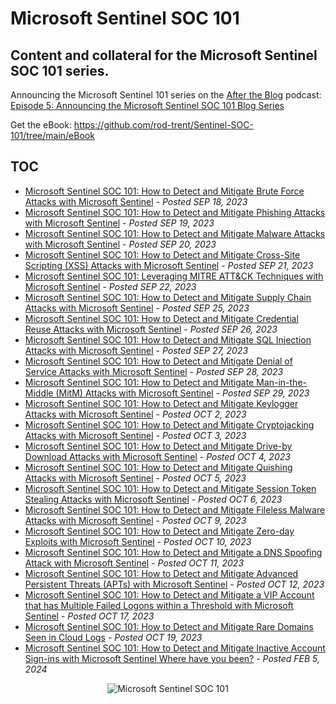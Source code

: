 # Microsoft Sentinel SOC 101<br>
## Content and collateral for the Microsoft Sentinel SOC 101 series.

Announcing the Microsoft Sentinel 101 series on the <a href="https://rodtrent.substack.com/podcast" target="_blank">After the Blog</a> podcast: <a href="https://rodtrent.substack.com/p/episode-5-announcing-the-microsoft#details" target="_blank">Episode 5: Announcing the Microsoft Sentinel SOC 101 Blog Series</a>

Get the eBook: https://github.com/rod-trent/Sentinel-SOC-101/tree/main/eBook 

## TOC

* <a href="https://rodtrent.substack.com/p/microsoft-sentinel-soc-101-how-to" target="_blank">Microsoft Sentinel SOC 101: How to Detect and Mitigate Brute Force Attacks with Microsoft Sentinel</a> - <i>Posted SEP 18, 2023</i>
* <a href="https://rodtrent.substack.com/p/microsoft-sentinel-soc-101-how-to-443" target="_blank">Microsoft Sentinel SOC 101: How to Detect and Mitigate Phishing Attacks with Microsoft Sentinel</a> - <i>Posted SEP 19, 2023</i>
* <a href="https://rodtrent.substack.com/p/microsoft-sentinel-soc-101-how-to-321" target="_blank">Microsoft Sentinel SOC 101: How to Detect and Mitigate Malware Attacks with Microsoft Sentinel</a> - <i>Posted SEP 20, 2023</i>
* <a href="https://rodtrent.substack.com/p/microsoft-sentinel-soc-101-how-to-658" target="_blank">Microsoft Sentinel SOC 101: How to Detect and Mitigate Cross-Site Scripting (XSS) Attacks with Microsoft Sentinel</a> - <i>Posted SEP 21, 2023</i>
* <a href="https://rodtrent.substack.com/p/microsoft-sentinel-soc-101-leveraging" target="_blank">Microsoft Sentinel SOC 101: Leveraging MITRE ATT&CK Techniques with Microsoft Sentinel</a> - <i>Posted SEP 22, 2023</i>
* <a href="https://rodtrent.substack.com/p/microsoft-sentinel-soc-101-how-to-f83" target="_blank">Microsoft Sentinel SOC 101: How to Detect and Mitigate Supply Chain Attacks with Microsoft Sentinel</a> - <i>Posted SEP 25, 2023</i>
* <a href="https://rodtrent.substack.com/p/microsoft-sentinel-soc-101-how-to-5ab" target="_blank">Microsoft Sentinel SOC 101: How to Detect and Mitigate Credential Reuse Attacks with Microsoft Sentinel</a> - <i>Posted SEP 26, 2023</i>
* <a href="https://rodtrent.substack.com/p/microsoft-sentinel-soc-101-how-to-28a" target="_blank">Microsoft Sentinel SOC 101: How to Detect and Mitigate SQL Injection Attacks with Microsoft Sentinel</a> - <i>Posted SEP 27, 2023</i>
* <a href="https://rodtrent.substack.com/p/microsoft-sentinel-soc-101-how-to-8be" target="_blank">Microsoft Sentinel SOC 101: How to Detect and Mitigate Denial of Service Attacks with Microsoft Sentinel</a> - <i>Posted SEP 28, 2023</i>
* <a href="https://rodtrent.substack.com/p/microsoft-sentinel-soc-101-how-to-ae5" target="_blank">Microsoft Sentinel SOC 101: How to Detect and Mitigate Man-in-the-Middle (MitM) Attacks with Microsoft Sentinel</a> - <i>Posted SEP 29, 2023</i>
* <a href="https://rodtrent.substack.com/p/microsoft-sentinel-soc-101-how-to-980" target="_blank">Microsoft Sentinel SOC 101: How to Detect and Mitigate Keylogger Attacks with Microsoft Sentinel</a> - <i>Posted OCT 2, 2023</i>
* <a href="https://rodtrent.substack.com/p/microsoft-sentinel-soc-101-how-to-8d0" target="_blank">Microsoft Sentinel SOC 101: How to Detect and Mitigate Cryptojacking Attacks with Microsoft Sentinel</a> - <i>Posted OCT 3, 2023</i>
* <a href="https://rodtrent.substack.com/p/microsoft-sentinel-soc-101-how-to-2a3" target="_blank">Microsoft Sentinel SOC 101: How to Detect and Mitigate Drive-by Download Attacks with Microsoft Sentinel</a> - <i>Posted OCT 4, 2023</i>
* <a href="https://rodtrent.substack.com/p/microsoft-sentinel-soc-101-how-to-b94" target="_blank">Microsoft Sentinel SOC 101: How to Detect and Mitigate Quishing Attacks with Microsoft Sentinel</a> - <i>Posted OCT 5, 2023</i>
* <a href="https://rodtrent.substack.com/p/microsoft-sentinel-soc-101-how-to-214" target="_blank">Microsoft Sentinel SOC 101: How to Detect and Mitigate Session Token Stealing Attacks with Microsoft Sentinel</a> - <i>Posted OCT 6, 2023</i>
* <a href="https://rodtrent.substack.com/p/microsoft-sentinel-soc-101-how-to-15e" target="_blank">Microsoft Sentinel SOC 101: How to Detect and Mitigate Fileless Malware Attacks with Microsoft Sentinel</a> - <i>Posted OCT 9, 2023</i>
* <a href="https://rodtrent.substack.com/p/microsoft-sentinel-soc-101-how-to-018" target="_blank">Microsoft Sentinel SOC 101: How to Detect and Mitigate Zero-day Exploits with Microsoft Sentinel</a> - <i>Posted OCT 10, 2023</i>
* <a href="https://rodtrent.substack.com/p/microsoft-sentinel-soc-101-how-to-40b" target="_blank">Microsoft Sentinel SOC 101: How to Detect and Mitigate a DNS Spoofing Attack with Microsoft Sentinel</a> - <i>Posted OCT 11, 2023</i>
* <a href="https://rodtrent.substack.com/p/microsoft-sentinel-soc-101-how-to-07c" target="_blank">Microsoft Sentinel SOC 101: How to Detect and Mitigate Advanced Persistent Threats (APTs) with Microsoft Sentinel</a> - <i>Posted OCT 12, 2023</i>
* <a href="https://rodtrent.substack.com/p/microsoft-sentinel-soc-101-how-to-513" target="_blank">Microsoft Sentinel SOC 101: How to Detect and Mitigate a VIP Account that has Multiple Failed Logons within a Threshold with Microsoft Sentinel</a> - <i>Posted OCT 17, 2023</i>
* <a href="https://rodtrent.substack.com/p/microsoft-sentinel-soc-101-how-to-940" target="_blank">Microsoft Sentinel SOC 101: How to Detect and Mitigate Rare Domains Seen in Cloud Logs</a> - <i>Posted OCT 19, 2023</i>
* <a href="https://rodtrent.substack.com/p/microsoft-sentinel-soc-101-how-to-448" target="_blank">Microsoft Sentinel SOC 101: How to Detect and Mitigate Inactive Account Sign-ins with Microsoft Sentinel
Where have you been?</a> - <i>Posted FEB 5, 2024</i>

<p align="center"><img src="https://github.com/rod-trent/Sentinel-SOC-101/blob/main/Images/sentinelsocsmall.jpeg?raw=true" alt="Microsoft Sentinel SOC 101"></center></p>
